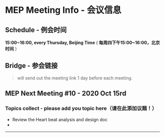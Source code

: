 # MEP Meeting Info - 会议信息

## Schedule - 例会时间
 **15:00~16:00, every Thursday, Beijing Time** 
( **每周四下午15:00~16:00，北京时间** ）

## Bridge - 参会链接
> will send out the meeting link 1 day before each meeting.


## MEP Next Meeting #10 - 2020 Oct 15rd

### Topics collect - please add you topic here（请在此添加议题！）
- Review the Heart beat analysis and design doc
- 

---